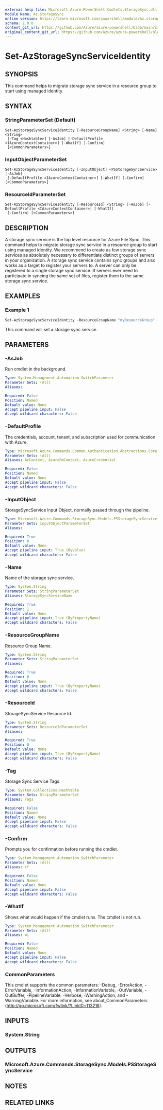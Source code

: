 ```yaml
---
external help file: Microsoft.Azure.PowerShell.Cmdlets.StorageSync.dll-Help.xml
Module Name: Az.StorageSync
online version: https://learn.microsoft.com/powershell/module/Az.storagesync/set-Azstoragesyncserviceidentity
schema: 2.0.0
content_git_url: https://github.com/Azure/azure-powershell/blob/main/src/StorageSync/StorageSync/help/Set-AzStorageSyncServiceIdentity.md
original_content_git_url: https://github.com/Azure/azure-powershell/blob/main/src/StorageSync/StorageSync/help/Set-AzStorageSyncServiceIdentity.md
---
```


# Set-AzStorageSyncServiceIdentity

## SYNOPSIS
This command helps to migrate storage sync service in a resource group to start using managed identity.

## SYNTAX

### StringParameterSet (Default)
```
Set-AzStorageSyncServiceIdentity [-ResourceGroupName] <String> [-Name] <String>
 [-Tag <Hashtable>] [-AsJob] [-DefaultProfile <IAzureContextContainer>] [-WhatIf] [-Confirm]
 [<CommonParameters>]
```

### InputObjectParameterSet
```
Set-AzStorageSyncServiceIdentity [-InputObject] <PSStorageSyncService> [-AsJob]
 [-DefaultProfile <IAzureContextContainer>] [-WhatIf] [-Confirm] [<CommonParameters>]
```

### ResourceIdParameterSet
```
Set-AzStorageSyncServiceIdentity [-ResourceId] <String> [-AsJob] [-DefaultProfile <IAzureContextContainer>] [-WhatIf]
 [-Confirm] [<CommonParameters>]
```

## DESCRIPTION
A storage sync service is the top level resource for Azure File Sync. This command helps to migrate storage sync service in a resource group to start using managed identity. We recommend to create as few storage sync services as absolutely necessary to differentiate distinct groups of servers in your organization. A storage sync service contains sync groups and also works as a target to register your servers to. A server can only be registered to a single storage sync service. If servers ever need to participate in syncing the same set of files, register them to the same storage sync service.

## EXAMPLES

### Example 1
```powershell
Set-AzStorageSyncServiceIdentity -ResourceGroupName "myResourceGroup" -StorageSyncServiceName "myStorageSyncServiceName"
```

This command will set a storage sync service.

## PARAMETERS

### -AsJob
Run cmdlet in the background.

```yaml
Type: System.Management.Automation.SwitchParameter
Parameter Sets: (All)
Aliases:

Required: False
Position: Named
Default value: None
Accept pipeline input: False
Accept wildcard characters: False
```

### -DefaultProfile
The credentials, account, tenant, and subscription used for communication with Azure.

```yaml
Type: Microsoft.Azure.Commands.Common.Authentication.Abstractions.Core.IAzureContextContainer
Parameter Sets: (All)
Aliases: AzContext, AzureRmContext, AzureCredential

Required: False
Position: Named
Default value: None
Accept pipeline input: False
Accept wildcard characters: False
```

### -InputObject
StorageSyncService Input Object, normally passed through the pipeline.

```yaml
Type: Microsoft.Azure.Commands.StorageSync.Models.PSStorageSyncService
Parameter Sets: InputObjectParameterSet
Aliases:

Required: True
Position: 0
Default value: None
Accept pipeline input: True (ByValue)
Accept wildcard characters: False
```

### -Name
Name of the storage sync service.

```yaml
Type: System.String
Parameter Sets: StringParameterSet
Aliases: StorageSyncServiceName

Required: True
Position: 1
Default value: None
Accept pipeline input: True (ByPropertyName)
Accept wildcard characters: False
```

### -ResourceGroupName
Resource Group Name.

```yaml
Type: System.String
Parameter Sets: StringParameterSet
Aliases:

Required: True
Position: 0
Default value: None
Accept pipeline input: True (ByPropertyName)
Accept wildcard characters: False
```

### -ResourceId
StorageSyncService Resource Id.

```yaml
Type: System.String
Parameter Sets: ResourceIdParameterSet
Aliases:

Required: True
Position: 0
Default value: None
Accept pipeline input: True (ByPropertyName)
Accept wildcard characters: False
```

### -Tag
Storage Sync Service Tags.

```yaml
Type: System.Collections.Hashtable
Parameter Sets: StringParameterSet
Aliases: Tags

Required: False
Position: Named
Default value: None
Accept pipeline input: False
Accept wildcard characters: False
```

### -Confirm
Prompts you for confirmation before running the cmdlet.

```yaml
Type: System.Management.Automation.SwitchParameter
Parameter Sets: (All)
Aliases: cf

Required: False
Position: Named
Default value: None
Accept pipeline input: False
Accept wildcard characters: False
```

### -WhatIf
Shows what would happen if the cmdlet runs. The cmdlet is not run.

```yaml
Type: System.Management.Automation.SwitchParameter
Parameter Sets: (All)
Aliases: wi

Required: False
Position: Named
Default value: None
Accept pipeline input: False
Accept wildcard characters: False
```

### CommonParameters
This cmdlet supports the common parameters: -Debug, -ErrorAction, -ErrorVariable, -InformationAction, -InformationVariable, -OutVariable, -OutBuffer, -PipelineVariable, -Verbose, -WarningAction, and -WarningVariable. For more information, see about_CommonParameters (http://go.microsoft.com/fwlink/?LinkID=113216).

## INPUTS

### System.String

## OUTPUTS

### Microsoft.Azure.Commands.StorageSync.Models.PSStorageSyncService

## NOTES

## RELATED LINKS
